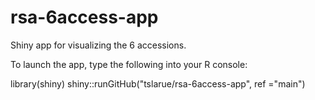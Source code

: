 # rsa-6access-app

Shiny app for visualizing the 6 accessions.

To launch the app, type the following into your R console:

library(shiny)
shiny::runGitHub("tslarue/rsa-6access-app", ref ="main")
